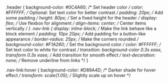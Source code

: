 .header {
    background-color: #0C4A60; /* Set header color */
    color: #FFFFFF; /* Optional: Set text color for better contrast */
    padding: 20px; /* Add some padding */
    height: 80px; /* Set a fixed height for the header */
    display: flex; /* Use flexbox for alignment */
    align-items: center; /* Center items vertically */
}
.nav-link {
    display: inline-block; /* Make the link behave like a block element */
    padding: 10px 20px; /* Add padding for a button-like appearance */
    border-radius: 25px; /* Make the corners rounded */
    background-color: #F1A260; /* Set the background color */
    color: #FFFFFF; /* Set text color to white for contrast */
    transition: background-color 0.3s ease, transform 0.3s ease; /* Add transition for smooth effect */
    text-decoration: none; /* Remove underline from links */
}

.nav-link:hover {
    background-color: #D89A4D; /* Darker shade for hover effect */
    transform: scale(1.05); /* Slightly scale up on hover */
